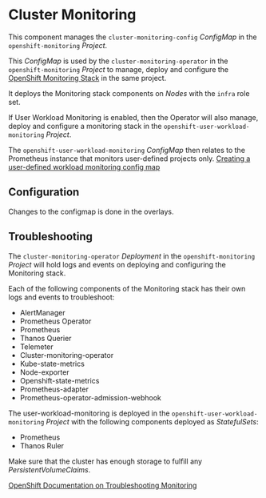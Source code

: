 # Cluster Monitoring

This component manages the `cluster-monitoring-config` _ConfigMap_ in the `openshift-monitoring` _Project_.

This _ConfigMap_ is used by the `cluster-monitoring-operator` in the `openshift-monitoring` _Project_ to manage, deploy and configure the [OpenShift Monitoring Stack](https://docs.openshift.com/container-platform/latest/monitoring/understanding-the-monitoring-stack.html) in the same project.

It deploys the Monitoring stack components on _Nodes_ with the `infra` role set.

If User Workload Monitoring is enabled, then the Operator will also manage, deploy and configure a monitoring stack in the `openshift-user-workload-monitoring` _Project_.

The `openshift-user-workload-monitoring` _ConfigMap_ then relates to the Prometheus instance that monitors user-defined projects only. [Creating a user-defined workload monitoring config map](https://docs.openshift.com/container-platform/latest/monitoring/configuring-the-monitoring-stack.html#creating-user-defined-workload-monitoring-configmap_configuring-the-monitoring-stack)

 
## Configuration
Changes to the configmap is done in the overlays.

## Troubleshooting

The `cluster-monitoring-operator` _Deployment_ in the `openshift-monitoring` _Project_ will hold logs and events on deploying and configuring the Monitoring stack.

Each of the following components of the Monitoring stack has their own logs and events to troubleshoot:
- AlertManager
- Prometheus Operator
- Prometheus
- Thanos Querier
- Telemeter
- Cluster-monitoring-operator
- Kube-state-metrics
- Node-exporter
- Openshift-state-metrics
- Prometheus-adapter
- Prometheus-operator-admission-webhook

The user-workload-monitoring is deployed in the `openshift-user-workload-monitoring` _Project_ with the following components deployed as _StatefulSets_:
- Prometheus
- Thanos Ruler

Make sure that the cluster has enough storage to fulfill any _PersistentVolumeClaims_.

[OpenShift Documentation on Troubleshooting Monitoring](https://docs.openshift.com/container-platform/latest/monitoring/troubleshooting-monitoring-issues.html)
